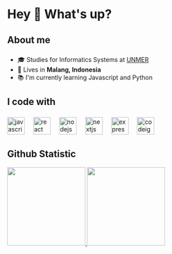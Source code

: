 <h1 align="left">Hey 👋 What's up?</h1>

###

<h2 align="left">About me</h2>

###

- 🎓 Studies for Informatics Systems at [UNMER](https://www.unmer.ac.id/)
- 🏡 Lives in **Malang, Indonesia**
- 📚 I'm currently learning Javascript and Python

###

<h2 align="left">I code with</h2>

###

<div align="left">
  <img src="https://cdn.jsdelivr.net/gh/devicons/devicon/icons/javascript/javascript-original.svg" height="40" alt="javascript logo"  />
  <img width="12" />
  <img src="https://cdn.jsdelivr.net/gh/devicons/devicon/icons/react/react-original.svg" height="40" alt="react logo"  />
  <img width="12" />
  <img src="https://cdn.jsdelivr.net/gh/devicons/devicon/icons/nodejs/nodejs-original.svg" height="40" alt="nodejs logo"  />
  <img width="12" />
  <img src="https://cdn.jsdelivr.net/gh/devicons/devicon/icons/nextjs/nextjs-original.svg" height="40" alt="nextjs logo"  />
  <img width="12" />
  <img src="https://cdn.jsdelivr.net/gh/devicons/devicon/icons/express/express-original.svg" height="40" alt="express logo"  />
  <img width="12" />
  <img src="https://cdn.jsdelivr.net/gh/devicons/devicon/icons/codeigniter/codeigniter-plain.svg" height="40" alt="codeigniter logo"  />
</div>

###

## Github Statistic
<p align="left">
<a href="https://github.com/mazyogz">
  <img height="180em" src="https://github-readme-stats-eight-theta.vercel.app/api?username=mazyogz&show_icons=true&theme=algolia&include_all_commits=true&count_private=true"/>
  <img height="180em" src="https://github-readme-stats-eight-theta.vercel.app/api/top-langs/?username=mazyogz&layout=compact&langs_count=8&theme=algolia"/>
</a>
</p>
